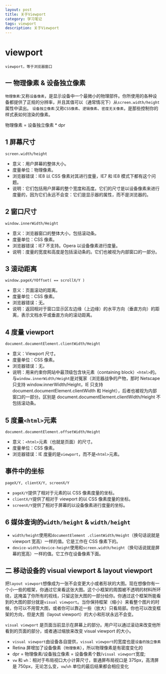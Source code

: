 ```yaml
---
layout: post
title: 关于Viewport
category: 学习笔记
tags: viewport
description: 关于Viewport
---
```


# viewport

    viewport，等于浏览器窗口

## 一 物理像素 & 设备独立像素

`物理像素`:又称`设备像素`，是显示设备中一个最微小的物理部件。你所使用的各种设备都提供了正规的分辨率，并且其值可以（通常情况下）从`screen.width/height`属性中读出。
`设备独立像素`:又称`CSS像素`、`逻辑像素`、`密度无关像素`，是那些控制你的样式表如何渲染的像素。

物理像素 = 设备独立像素 \* dpr

## 1 屏幕尺寸

    screen.width/height

- 意义：用户屏幕的整体大小。
- 度量单位：物理像素。
- 浏览器错误：IE8 以 CSS 像素对其进行度量，IE7 和 IE8 模式下都有这个问题。
- 说明：它们包括用户屏幕的整个宽度和高度。它们的尺寸是以设备像素来进行度量的，因为它们永远不会变：它们是显示器的属性，而不是浏览器的。

## 2 窗口尺寸

    window.innerWidth/Height

- 意义：浏览器窗口的整体大小，包括滚动条。
- 度量单位：CSS 像素。
- 浏览器错误：IE7 不支持。Opera 以设备像素进行度量。
- 说明：度量的宽度和高度是包括滚动条的。它们也被视为内部窗口的一部分。

## 3 滚动距离

    window.pageX/YOffset( == scrollX/Y )

- 意义：页面滚动的距离。
- 度量单位：CSS 像素。
- 浏览器错误：无。
- 说明：返回相对于窗口显示区左边缘（上边缘）的水平方向（垂直方向）的距离，表示文档水平或垂直方向的滚动距离。

## 4 度量 viewport

    document.documentElement.clientWidth/Height

- 意义：Viewport 尺寸。
- 度量单位：CSS 像素。
- 浏览器错误：无。
- 说明：用来约束你网站中最顶级包含块元素（containing block）`<html>`的。与`window.innerWidth/Height`是对冤家（浏览器战争的产物，那时 Netscape 只支持 window.innerWidth/Height，IE 只支持 document.documentElement.clientWidth 和 Height），后者也被视为内部窗口的一部分。区别是 document.documentElement.clientWidth/Height 不包括滚动条。

## 5 度量`<html>`元素

    document.documentElement.offsetWidth/Height

- 意义：`<html>`元素（也就是页面）的尺寸。
- 度量单位：CSS 像素。
- 浏览器错误：IE 度量的是`viewport`，而不是`<html>`元素。

## 事件中的坐标

    pageX/Y, clientX/Y, screenX/Y

- `pageX/Y`提供了相对于<html>元素的以 CSS 像素度量的坐标。
- `clientX/Y`提供了相对于 viewport 的以 CSS 像素度量的坐标。
- `screenX/Y`提供了相对于屏幕的以设备像素进行度量的坐标。

## 6 媒体查询的`width/height` & `width/height`

- `width/height`使用和`documentElement .clientWidth/Height`（换句话说就是 viewport 宽高）一样的值。它是工作在 CSS 像素下的。
- `device-width/device-height`使用和`screen.width/height`（换句话说就是屏幕的宽高）一样的值。它工作在设备像素下面。

## 二 移动设备的 visual viewport & layout viewport

把`layout viewport`想像成为一张不会变更大小或者形状的大图。现在想像你有一个小一些的框架，你通过它来看这张大图。这个小框架的周围被不透明的材料所环绕，这掩盖了你所有的视线，只留这张大图的一部分给你。你通过这个框架所能看到的大图的部分就是`visual viewport`。当你保持框架（缩小）来看整个图片的时候，你可以不用管大图，或者你可以靠近一些（放大）只看局部。你也可以改变框架的方向，但是大图（layout viewport）的大小和形状永远不会变。

`visual viewport` 是页面当前显示在屏幕上的部分。用户可以通过滚动来改变他所看到的页面的部分，或者通过缩放来改变 visual viewport 的大小。

- `visual viewport`由设备各自提供，`visual viewport`的宽度也是`设备的独立像素`
- Retina 屏增加了设备像素（`物理像素`），所以物理像素是有密度变化的
- dpr = 物理像素/设备独立像素 = 设备像素个数/`visual viewport`宽度;
- `vw` 和 `wh`：相对于布局视口大小计算尺寸，普通屏布局视口是 375px，高清屏是 750px，无论怎么变，`vw`/`vh` 单位的最后结果都会相应变化
